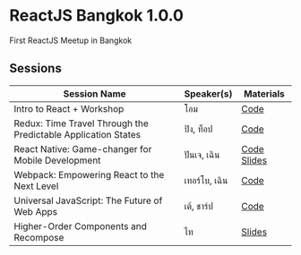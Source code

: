 # ReactJS Bangkok 1.0.0

First ReactJS Meetup in Bangkok


## Sessions

| Session Name | Speaker(s) | Materials |
| ------------ | ---------- | --------- |
| Intro to React + Workshop | โอม | [Code](https://github.com/buffaly/intro-react-bkk-1.0.0) |
| Redux: Time Travel Through the Predictable Application States | ปิง, ท็อป | [Code](https://github.com/reactbkk/IntroToRedux) |
| React Native: Game-changer for Mobile Development | ปันเจ, เฉิน | [Code](https://github.com/Ranatchai/react-native-bkk-example) [Slides](./react-native.pdf) |
| Webpack: Empowering React to the Next Level | เทอร์โบ, เฉิน | [Code](https://github.com/turboza/reactbkk-webpack-example) |
| Universal JavaScript: The Future of Web Apps | เต้, ชาร์ป | [Code](https://github.com/reactbkk/reactjs-bangkok-universal) |
| Higher-Order Components and Recompose | ไท | [Slides](./higher-order-components.pdf) |

